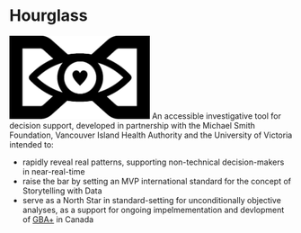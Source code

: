 # Hourglass
<img src="hourglass.png" width="250">
An accessible investigative tool for decision support, developed in partnership with the Michael Smith Foundation, Vancouver Island Health Authority and the University of Victoria intended to:

* rapidly reveal real patterns, supporting non-technical decision-makers in near-real-time
* raise the bar by setting an MVP international standard for the concept of Storytelling with Data
* serve as a North Star in standard-setting for unconditionally objective analyses, as a support for ongoing impelmementation and devlopment of [GBA+](https://www2.gov.bc.ca/assets/gov/british-columbians-our-governments/services-policies-for-government/gender-equity/factsheet-gba.pdf) in Canada

